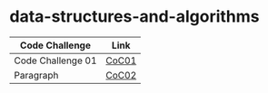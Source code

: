 # data-structures-and-algorithms



| Code Challenge | Link                                  |
|----------------|---------------------------------------|
| Code Challenge 01| [CoC01](./code_challenge01/README.md) |
| Paragraph      | [CoC02](./code_challenge02/README.md) |
